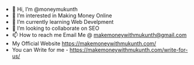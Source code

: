 - 👋 Hi, I’m @moneymukunth
- 👀 I’m interested in Making Money Online
- 🌱 I’m currently learning Web Develpment
- 💞️ I’m looking to collaborate on SEO
- 📫 How to reach me Email Me @ makemoneywithmukunth@gmail.com 
-  My Official Website https://makemoneywithmukunth.com/
-  You can Write for me - https://makemoneywithmukunth.com/write-for-us/

<!---
moneymukunth/moneymukunth is a ✨ special ✨ repository because its `README.md` (this file) appears on your GitHub profile.
You can click the Preview link to take a look at your changes.
--->
